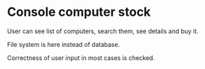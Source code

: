 # Console computer stock

User can see list of computers, search them, see details and buy it.

File system is here instead of database.

Correctness of user input in most cases is checked.
